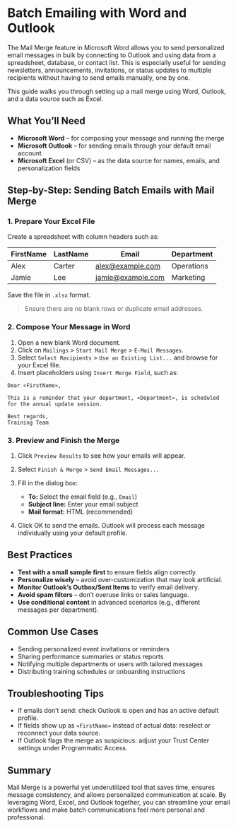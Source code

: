 # Batch Emailing with Word and Outlook

The Mail Merge feature in Microsoft Word allows you to send personalized email messages in bulk by connecting to Outlook and using data from a spreadsheet, database, or contact list. This is especially useful for sending newsletters, announcements, invitations, or status updates to multiple recipients without having to send emails manually, one by one.

This guide walks you through setting up a mail merge using Word, Outlook, and a data source such as Excel.

## What You’ll Need

- **Microsoft Word** – for composing your message and running the merge
- **Microsoft Outlook** – for sending emails through your default email account
- **Microsoft Excel** (or CSV) – as the data source for names, emails, and personalization fields

## Step-by-Step: Sending Batch Emails with Mail Merge

### 1. Prepare Your Excel File
Create a spreadsheet with column headers such as:

| FirstName | LastName | Email              | Department   |
|-----------|----------|--------------------|--------------|
| Alex      | Carter   | alex@example.com   | Operations   |
| Jamie     | Lee      | jamie@example.com  | Marketing    |

Save the file in `.xlsx` format.

> Ensure there are no blank rows or duplicate email addresses.

### 2. Compose Your Message in Word
1. Open a new blank Word document.
2. Click on `Mailings` > `Start Mail Merge` > `E-Mail Messages`.
3. Select `Select Recipients` > `Use an Existing List...` and browse for your Excel file.
4. Insert placeholders using `Insert Merge Field`, such as:

```text
Dear «FirstName»,

This is a reminder that your department, «Department», is scheduled for the annual update session.

Best regards,
Training Team

```

### 3. Preview and Finish the Merge
1. Click `Preview Results` to see how your emails will appear.
2. Select `Finish & Merge` > `Send Email Messages...`
3. Fill in the dialog box:
   - **To:** Select the email field (e.g., `Email`)
   - **Subject line:** Enter your email subject
   - **Mail format:** HTML (recommended)

4. Click OK to send the emails. Outlook will process each message individually using your default profile.

## Best Practices

- **Test with a small sample first** to ensure fields align correctly.
- **Personalize wisely** – avoid over-customization that may look artificial.
- **Monitor Outlook’s Outbox/Sent Items** to verify email delivery.
- **Avoid spam filters** – don’t overuse links or sales language.
- **Use conditional content** in advanced scenarios (e.g., different messages per department).

## Common Use Cases

- Sending personalized event invitations or reminders  
- Sharing performance summaries or status reports  
- Notifying multiple departments or users with tailored messages  
- Distributing training schedules or onboarding instructions  

## Troubleshooting Tips

- If emails don’t send: check Outlook is open and has an active default profile.  
- If fields show up as `«FirstName»` instead of actual data: reselect or reconnect your data source.  
- If Outlook flags the merge as suspicious: adjust your Trust Center settings under Programmatic Access.  

## Summary

Mail Merge is a powerful yet underutilized tool that saves time, ensures message consistency, and allows personalized communication at scale. By leveraging Word, Excel, and Outlook together, you can streamline your email workflows and make batch communications feel more personal and professional.

